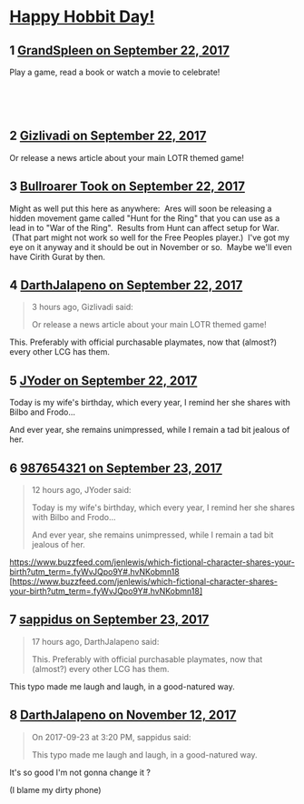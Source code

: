 # [Happy Hobbit Day!](https://community.fantasyflightgames.com/topic/259196-happy-hobbit-day/)

## 1 [GrandSpleen on September 22, 2017](https://community.fantasyflightgames.com/topic/259196-happy-hobbit-day/?do=findComment&comment=2994036)

Play a game, read a book or watch a movie to celebrate!

 



 

## 2 [Gizlivadi on September 22, 2017](https://community.fantasyflightgames.com/topic/259196-happy-hobbit-day/?do=findComment&comment=2994046)

Or release a news article about your main LOTR themed game!

## 3 [Bullroarer Took on September 22, 2017](https://community.fantasyflightgames.com/topic/259196-happy-hobbit-day/?do=findComment&comment=2994159)

Might as well put this here as anywhere:  Ares will soon be releasing a hidden movement game called "Hunt for the Ring" that you can use as a lead in to "War of the Ring".  Results from Hunt can affect setup for War.  (That part might not work so well for the Free Peoples player.)  I've got my eye on it anyway and it should be out in November or so.  Maybe we'll even have Cirith Gurat by then.

## 4 [DarthJalapeno on September 22, 2017](https://community.fantasyflightgames.com/topic/259196-happy-hobbit-day/?do=findComment&comment=2994432)

> 3 hours ago, Gizlivadi said:
> 
> Or release a news article about your main LOTR themed game!

This. Preferably with official purchasable playmates, now that (almost?) every other LCG has them.

## 5 [JYoder on September 22, 2017](https://community.fantasyflightgames.com/topic/259196-happy-hobbit-day/?do=findComment&comment=2994439)

Today is my wife's birthday, which every year, I remind her she shares with Bilbo and Frodo...

And ever year, she remains unimpressed, while I remain a tad bit jealous of her.

## 6 [987654321 on September 23, 2017](https://community.fantasyflightgames.com/topic/259196-happy-hobbit-day/?do=findComment&comment=2994982)

> 12 hours ago, JYoder said:
> 
> Today is my wife's birthday, which every year, I remind her she shares with Bilbo and Frodo...
> 
> And ever year, she remains unimpressed, while I remain a tad bit jealous of her.

https://www.buzzfeed.com/jenlewis/which-fictional-character-shares-your-birth?utm_term=.fyWvJQpo9Y#.hvNKobmn18 [https://www.buzzfeed.com/jenlewis/which-fictional-character-shares-your-birth?utm_term=.fyWvJQpo9Y#.hvNKobmn18]

## 7 [sappidus on September 23, 2017](https://community.fantasyflightgames.com/topic/259196-happy-hobbit-day/?do=findComment&comment=2995130)

> 17 hours ago, DarthJalapeno said:
> 
> This. Preferably with official purchasable playmates, now that (almost?) every other LCG has them.

This typo made me laugh and laugh, in a good-natured way.

## 8 [DarthJalapeno on November 12, 2017](https://community.fantasyflightgames.com/topic/259196-happy-hobbit-day/?do=findComment&comment=3076326)

> On 2017-09-23 at 3:20 PM, sappidus said:
> 
> This typo made me laugh and laugh, in a good-natured way.

It's so good I'm not gonna change it ?

(I blame my dirty phone)


